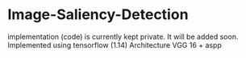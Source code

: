 # Image-Saliency-Detection

implementation (code) is currently kept private. It will be added soon.
Implemented using tensorflow (1.14)
Architecture VGG 16 + aspp
